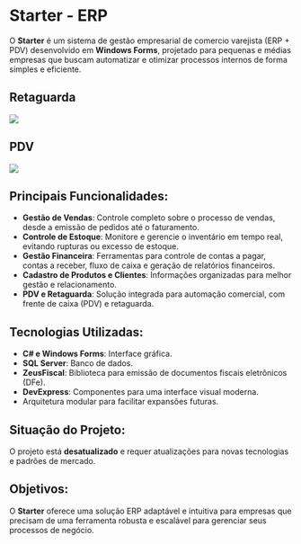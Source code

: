 # Starter - ERP

O **Starter** é um sistema de gestão empresarial de comercio varejista (ERP + PDV) desenvolvido em **Windows Forms**, projetado para pequenas e médias empresas que buscam automatizar e otimizar processos internos de forma simples e eficiente.

## Retaguarda 
![](https://raw.githubusercontent.com/renatosantoslw/erp-starter/refs/heads/main/TELAS/1.png)
## PDV
![](https://raw.githubusercontent.com/renatosantoslw/erp-starter/refs/heads/main/TELAS/2.png)

## Principais Funcionalidades:
- **Gestão de Vendas**: Controle completo sobre o processo de vendas, desde a emissão de pedidos até o faturamento.
- **Controle de Estoque**: Monitore e gerencie o inventário em tempo real, evitando rupturas ou excesso de estoque.
- **Gestão Financeira**: Ferramentas para controle de contas a pagar, contas a receber, fluxo de caixa e geração de relatórios financeiros.
- **Cadastro de Produtos e Clientes**: Informações organizadas para melhor gestão e relacionamento.
- **PDV e Retaguarda**: Solução integrada para automação comercial, com frente de caixa (PDV) e retaguarda.

## Tecnologias Utilizadas:
- **C# e Windows Forms**: Interface gráfica.
- **SQL Server**: Banco de dados.
- **ZeusFiscal**: Biblioteca para emissão de documentos fiscais eletrônicos (DFe).
- **DevExpress**: Componentes para uma interface visual moderna.
- Arquitetura modular para facilitar expansões futuras.

## Situação do Projeto:
O projeto está **desatualizado** e requer atualizações para novas tecnologias e padrões de mercado.

## Objetivos:
O **Starter** oferece uma solução ERP adaptável e intuitiva para empresas que precisam de uma ferramenta robusta e escalável para gerenciar seus processos de negócio.

